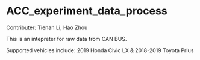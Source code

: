 # ACC_experiment_data_process


Contributer: Tienan Li, Hao Zhou

This is an intepreter for raw data from CAN BUS. 

Supported vehicles include:
2019 Honda Civic LX &
2018-2019 Toyota Prius
